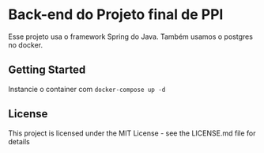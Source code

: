 # Back-end do Projeto final de PPI

Esse projeto usa o framework Spring do Java. Também usamos o postgres 
no docker.

## Getting Started

Instancie o container com `docker-compose up -d`



## License

This project is licensed under the MIT License - see the LICENSE.md file for details
